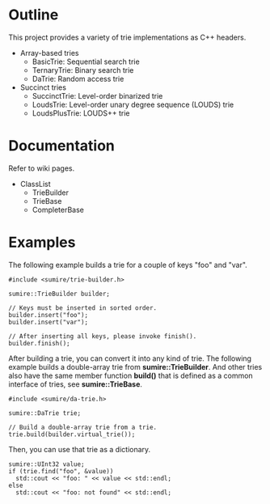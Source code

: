 # Outline #

This project provides a variety of trie implementations as C++ headers.

  * Array-based tries
    * BasicTrie: Sequential search trie
    * TernaryTrie: Binary search trie
    * DaTrie: Random access trie
  * Succinct tries
    * SuccinctTrie: Level-order binarized trie
    * LoudsTrie: Level-order unary degree sequence (LOUDS) trie
    * LoudsPlusTrie: LOUDS++ trie

# Documentation #

Refer to wiki pages.

  * ClassList
    * TrieBuilder
    * TrieBase
    * CompleterBase

# Examples #

The following example builds a trie for a couple of keys "foo" and "var".

```
#include <sumire/trie-builder.h>

sumire::TrieBuilder builder;

// Keys must be inserted in sorted order.
builder.insert("foo");
builder.insert("var");

// After inserting all keys, please invoke finish().
builder.finish();
```

After building a trie, you can convert it into any kind of trie.
The following example builds a double-array trie from **sumire::TrieBuilder**.
And other tries also have the same member function **build()** that is defined
as a common interface of tries, see **sumire::TrieBase**.

```
#include <sumire/da-trie.h>

sumire::DaTrie trie;

// Build a double-array trie from a trie.
trie.build(builder.virtual_trie());
```

Then, you can use that trie as a dictionary.

```
sumire::UInt32 value;
if (trie.find("foo", &value))
  std::cout << "foo: " << value << std::endl;
else
  std::cout << "foo: not found" << std::endl;
```